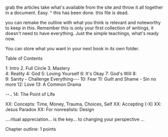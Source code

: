 grab the articles take what's available from the site and throw it all together in a document. Easy.
^ this has been done. this file is dead. 


you can remake the outline with what you think is relevant and noteworthy to keep in this. Remember this is only your first collection of writings,
it doesn't need to have everything. Just the simple teachings, what's ready now.

You can store what you want in your next book in its own folder.

Table of Contents

1: Intro
2. Full Circle
3. Mastery  
4: Reality
4: God
5: Loving Yourself
6: It's Okay
7: God's Will
8:  
9: Sanity - Challenge Everything---
10: Fear
11: Guilt and Shame - Sin no more
12: Love
13: A Common Drama

--..
14: The Point of Life

XX: Concepts: Time, Money, Trauma, Choices, Self
XX: Accepting                                       (-X)
XX: Jesus Paradox
XX: For nonrealists: Design

....ritual appreciation... is the key... to changing your perspective ...


Chapter outline:
1
points
